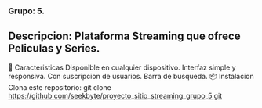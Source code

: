 ### Grupo: 5.
## Descripcion: Plataforma Streaming que ofrece Peliculas y Series.
🚀 Caracteristicas
Disponible en cualquier dispositivo.
Interfaz simple y responsiva.
Con suscripcion de usuarios.
Barra de busqueda.
📦 Instalacion
Clona este repositorio:
git clone https://github.com/seekbyte/proyecto_sitio_streaming_grupo_5.git

